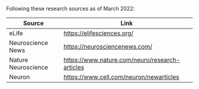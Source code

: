 Following these research sources as of March 2022:

| Source              | Link                                           |
| ------------------- | ---------------------------------------------- |
| eLife               | https://elifesciences.org/                     |
| Neuroscience News   | https://neurosciencenews.com/                  |
| Nature Neuroscience | https://www.nature.com/neuro/research-articles |
| Neuron              | https://www.cell.com/neuron/newarticles        |
